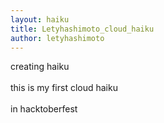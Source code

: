 ```yaml
---
layout: haiku
title: Letyhashimoto_cloud_haiku
author: letyhashimoto
---
```


creating haiku<br>    
this is my first cloud haiku<br>  
in hacktoberfest<br>